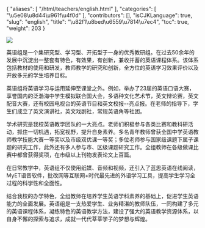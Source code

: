 {
    "aliases": [
        "/html/teachers/english.html"
    ],
    "categories": [
        "\u5e08\u8d44\u961f\u4f0d"
    ],
    "contributors": [],
    "isCJKLanguage": true,
    "slug": "english",
    "title": "\u82f1\u8bed\u6559\u7814\u7ec4",
    "toc": true,
    "weight": 203
}

![](https://cdn.tfls.online/mirror/full/54d82138f41c8d55623d5fabe75b570e66b30943.jpg)







英语组是一个集研究型、学习型、开拓型于一身的优秀教研组。在过去50余年的发展中沉淀出一整套有特色，有效果，有创新，兼收并蓄的英语课程体系。该体系包括教材的使用和研发，教师教学的研究和创新，全方位的英语学习效果评价以及开放多元的学生培养目标。




英语组将英语学习与运用延伸至课堂之外。例如，举办了23届的英语口语大赛，享誉国内的泛渤海中学生模拟联合国大会，多语种文化艺术节，英文辩论赛，英文配音大赛，还有校园电视台的英语节目和英文校报--亮点报。在老师的指导下，学生们成立了英文演讲社，英文戏剧社，常规英语角等社团。




学术研究是我校英语教学团队的一大亮点。老师们积极参与各类比赛和教科研活动，抓住一切机遇，拓宽视野，提升自身素养。多名青年教师曾获全国中学英语教师教学技能大赛一等奖以及市级双优课一等奖；多位老师参与国家级课题下属子课题的研究工作，此外还有多人参与市、区级课题研究工作。全组教师在各级做课比赛中都曾获得奖项，在市级以上刊物发表论文上百篇。




在日常教学中，英语组不仅使用纸媒、音频和视频，还引入了蓝思英语在线阅读，MyET语音软件，批改网等互联网+时代最先进的外语学习工具，提高学生学习全过程的科学性和全面性。




结合我校的办学特色，全组教师在培养学生英语学科素养的基础上，促进学生英语能力的全面发展。英语组是一支热爱学生、业务精湛的教师队伍，一同构建了多元的英语课程体系，凝练特色的英语教学方法，建设了强大的英语教学资源体系，以自身不懈的探索与追求，成就一代代莘莘学子的梦想与辉煌。



